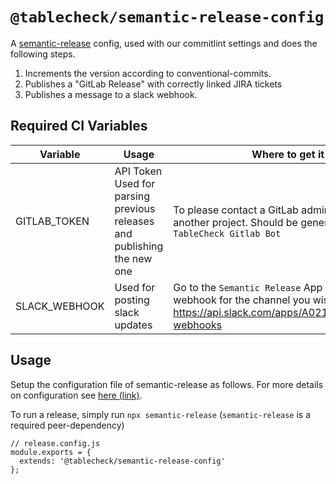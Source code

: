 # `@tablecheck/semantic-release-config`

A [semantic-release](https://semantic-release.gitbook.io/semantic-release/) config, used with our commitlint settings and does the following steps.

1. Increments the version according to conventional-commits.
2. Publishes a "GitLab Release" with correctly linked JIRA tickets
3. Publishes a message to a slack webhook.

## Required CI Variables

| Variable      | Usage                                                                   | Where to get it from                                                                                                                                      |
| ------------- | ----------------------------------------------------------------------- | --------------------------------------------------------------------------------------------------------------------------------------------------------- |
| GITLAB_TOKEN  | API Token Used for parsing previous releases and publishing the new one | To please contact a GitLab admin or copy from another project. Should be generated from the `TableCheck Gitlab Bot`                                       |
| SLACK_WEBHOOK | Used for posting slack updates                                          | Go to the `Semantic Release` App and generate a new webhook for the channel you wish to post to. https://api.slack.com/apps/A021U4J1CQ4/incoming-webhooks |

## Usage

Setup the configuration file of semantic-release as follows. For more details on configuration see [here (link)](https://semantic-release.gitbook.io/semantic-release/usage/configuration).

To run a release, simply run `npx semantic-release` (`semantic-release` is a required peer-dependency)

```
// release.config.js
module.exports = {
  extends: '@tablecheck/semantic-release-config'
};
```
